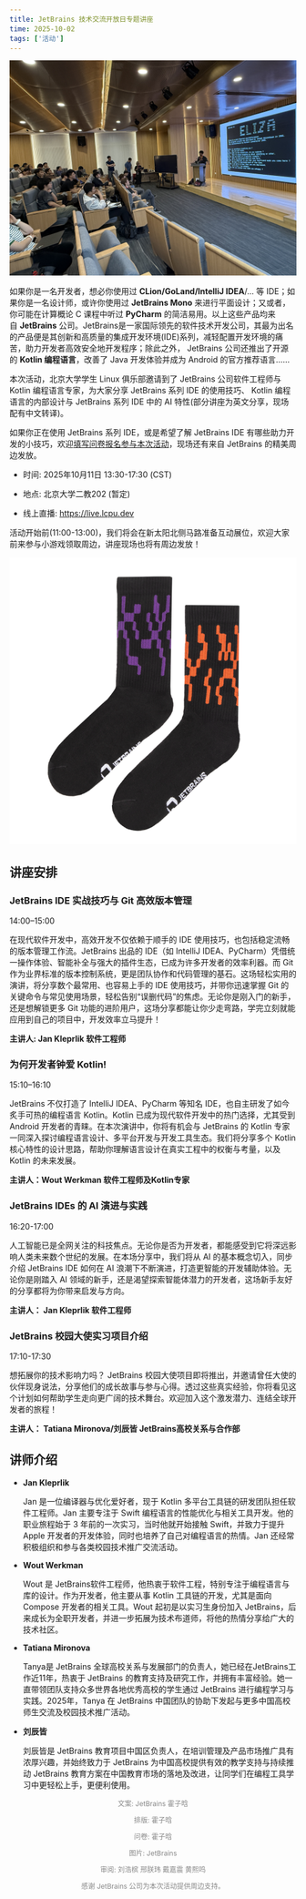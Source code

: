 ```yaml
---
title: JetBrains 技术交流开放日专题讲座
time: 2025-10-02
tags: ['活动']
---
```



![往期活动照片](./1.jpg)

如果你是一名开发者，想必你使用过 **CLion/GoLand/IntelliJ IDEA**/… 等 IDE；如果你是一名设计师，或许你使用过 **JetBrains Mono** 来进行平面设计；又或者，你可能在计算概论 C 课程中听过 **PyCharm** 的简洁易用。以上这些产品均来自 **JetBrains** 公司。JetBrains是一家国际领先的软件技术开发公司，其最为出名的产品便是其创新和高质量的集成开发环境(IDE)系列，减轻配置开发环境的痛苦，助力开发者高效安全地开发程序；除此之外， JetBrains 公司还推出了开源的 **Kotlin 编程语言**，改善了 Java 开发体验并成为 Android 的官方推荐语言……

本次活动，北京大学学生 Linux 俱乐部邀请到了 JetBrains 公司软件工程师与 Kotlin 编程语言专家，为大家分享 JetBrains 系列 IDE 的使用技巧、 Kotlin 编程语言的内部设计与 JetBrains 系列 IDE 中的 AI 特性(部分讲座为英文分享，现场配有中文转译)。

如果你正在使用 JetBrains 系列 IDE，或是希望了解 JetBrains IDE 有哪些助力开发的小技巧，欢迎[填写问卷报名参与本次活动](https://f.kdocs.cn/g/1FamYIOR?channel=vampa1)，现场还有来自 JetBrains 的精美周边发放。




*   时间: 2025年10月11日 13:30-17:30 (CST)
    
*   地点: 北京大学二教202 (暂定)
    
*   线上直播: https://live.lcpu.dev
    

活动开始前(11:00-13:00)，我们将会在新太阳北侧马路准备互动展位，欢迎大家前来参与小游戏领取周边，讲座现场也将有周边发放！

![周边](./1.png)


## 讲座安排

### **JetBrains IDE 实战技巧与 Git 高效版本管理**

14:00–15:00

在现代软件开发中，高效开发不仅依赖于顺手的 IDE 使用技巧，也包括稳定流畅的版本管理工作流。JetBrains 出品的 IDE（如 IntelliJ IDEA、PyCharm）凭借统一操作体验、智能补全与强大的插件生态，已成为许多开发者的效率利器。而 Git 作为业界标准的版本控制系统，更是团队协作和代码管理的基石。这场轻松实用的演讲，将分享数个最常用、也容易上手的 IDE 使用技巧，并带你迅速掌握 Git 的关键命令与常见使用场景，轻松告别“误删代码”的焦虑。无论你是刚入门的新手，还是想解锁更多 Git 功能的进阶用户，这场分享都能让你少走弯路，学完立刻就能应用到自己的项目中，开发效率立马提升！

**主讲人: Jan Kleprlik 软件工程师**

### **为何开发者钟爱 Kotlin!**

15:10–16:10

JetBrains 不仅打造了 IntelliJ IDEA、PyCharm 等知名 IDE，也自主研发了如今炙手可热的编程语言 Kotlin。Kotlin 已成为现代软件开发中的热门选择，尤其受到 Android 开发者的青睐。在本次演讲中，你将有机会与 JetBrains 的 Kotlin 专家一同深入探讨编程语言设计、多平台开发与开发工具生态。我们将分享多个 Kotlin 核心特性的设计思路，帮助你理解语言设计在真实工程中的权衡与考量，以及 Kotlin 的未来发展。

**主讲人：Wout Werkman 软件工程师及Kotlin专家**

### **JetBrains IDEs 的 AI 演进与实践**

16:20-17:00

人工智能已是全网关注的科技焦点。无论你是否为开发者，都能感受到它将深远影响人类未来数个世纪的发展。在本场分享中，我们将从 AI 的基本概念切入，同步介绍 JetBrains IDE 如何在 AI 浪潮下不断演进，打造更智能的开发辅助体验。无论你是刚踏入 AI 领域的新手，还是渴望探索智能体潜力的开发者，这场新手友好的分享都将为你带来启发与方向。

**主讲人： Jan Kleprlik 软件工程师**

### **JetBrains 校园大使实习项目介绍**

17:10-17:30

想拓展你的技术影响力吗？ JetBrains 校园大使项目即将推出，并邀请曾任大使的伙伴现身说法，分享他们的成长故事与参与心得。透过这些真实经验，你将看见这个计划如何帮助学生走向更广阔的技术舞台。欢迎加入这个激发潜力、连结全球开发者的旅程！

**主讲人： Tatiana Mironova/刘辰皆 JetBrains高校关系与合作部**

## 讲师介绍

*   **Jan Kleprlik**
    
    Jan 是一位编译器与优化爱好者，现于 Kotlin 多平台工具链的研发团队担任软件工程师。Jan 主要专注于 Swift 编程语言的性能优化与相关工具开发。他的职业旅程始于 3 年前的一次实习，当时他就开始接触 Swift，并致力于提升 Apple 开发者的开发体验，同时也培养了自己对编程语言的热情。Jan 还经常积极组织和参与各类校园技术推广交流活动。
    
*   **Wout Werkman**
    
    Wout 是 JetBrains软件工程师，他热衷于软件工程，特别专注于编程语言与库的设计。作为开发者，他主要从事 Kotlin 工具链的开发，尤其是面向 Compose 开发者的相关工具。Wout 起初是以实习生身份加入 JetBrains，后来成长为全职开发者，并进一步拓展为技术布道师，将他的热情分享给广大的技术社区。
    
*   **Tatiana Mironova**
    
    Tanya是 JetBrains 全球高校关系与发展部门的负责人，她已经在JetBrains工作近11年，热衷于 JetBrains 的教育支持及研究工作，并拥有丰富经验。她一直带领团队支持众多世界各地优秀高校的学生通过 JetBrains 进行编程学习与实践。2025年，Tanya 在 JetBrains 中国团队的协助下发起与更多中国高校师生交流及校园技术推广活动。
    
*   **刘辰皆**
    
    刘辰皆是 JetBrains 教育项目中国区负责人，在培训管理及产品市场推广具有浓厚兴趣，并始终致力于 JetBrains 为中国高校提供有效的教学支持与持续推动 JetBrains 教育方案在中国教育市场的落地及改进，让同学们在编程工具学习中更轻松上手，更便利使用。

<p style="text-align: center;font-size: 12px;color: rgb(136, 136, 136);">文案: JetBrains 霍子晗</p>
<p style="text-align: center;font-size: 12px;color: rgb(136, 136, 136);">排版: 霍子晗</p>
<p style="text-align: center;font-size: 12px;color: rgb(136, 136, 136);">问卷: 霍子晗</p>
<p style="text-align: center;font-size: 12px;color: rgb(136, 136, 136);">图片: JetBrains</p>
<p style="text-align: center;font-size: 12px;color: rgb(136, 136, 136);">审阅: 刘浩槟 邢朕玮 戴嘉震 黄熙鸣</p>
<p style="text-align: center;font-size: 12px;color: rgb(136, 136, 136);">感谢 JetBrains 公司为本次活动提供周边支持。</p>
